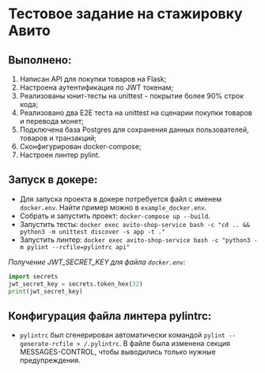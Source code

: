 # Тестовое задание на стажировку Авито

## Выполнено:

1. Написан API для покупки товаров на Flask;
2. Настроена аутентификация по JWT токенам;
3. Реализованы юнит-тесты на unittest - покрытие более 90% строк кода;
4. Реализовано два E2E теста на unittest на сценарии покупки товаров и перевода монет;
5. Подключена база Postgres для сохранения данных пользователей, товаров и транзакций;
6. Сконфигурирован docker-compose;
7. Настроен линтер pylint.

## Запуск в докере:

* Для запуска проекта в докере потребуется файл с именем `docker.env`. Найти пример можно в `example_docker.env`.
* Собрать и запустить проект: `docker-compose up --build`.
* Запустить тесты: `docker exec avito-shop-service bash -c "cd .. && python3 -m unittest discover -s app -t ."`
* Запустить линтер: `docker exec avito-shop-service bash -c "python3 -m pylint --rcfile=pylintrc api"`

*Получение JWT_SECRET_KEY для файла `docker.env`:* 

```python
import secrets
jwt_secret_key = secrets.token_hex(32)
print(jwt_secret_key)
```

## Конфигурация файла линтера pylintrc:

- `pylintrc` был сгенерирован автоматически командой `pylint --generate-rcfile > /.pylintrc`. В файле была изменена
  секция MESSAGES-CONTROL, чтобы выводились только нужные предупреждения.

